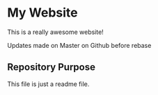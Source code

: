# My Website

This is a really awesome website!

Updates made on Master on Github before rebase

## Repository Purpose

This file is just a readme file.

